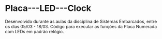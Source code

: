 # Placa---LED---Clock
Desenvolvido durante as aulas da disciplina de Sistemas Embarcados, entre os dias 05/03 - 18/03. Código para executar as funções  da Placa Numerada com LEDs em padrão relógio.
